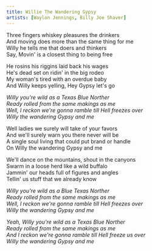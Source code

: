 ```yaml
---
title: Willie The Wandering Gypsy
artists: [Waylon Jennings, Billy Joe Shaver]
---
```


Three fingers whiskey pleasures the drinkers  
And moving does more than the same thing for me  
Willy he tells me that doers and thinkers  
Say, Movin' is a closest thing to being free  

He rosins his riggins laid back his wages  
He's dead set on ridin' in the big rodeo  
My woman's tired with an overdue baby  
And Willy keeps yelling, Hey Gypsy let's go  

*Willy you're wild as a Texas Blue Norther*  
*Ready rolled from the same makings as me*  
*Well, I reckon we're gonna ramble till Hell freezes over*  
*Willy the wandering Gypsy and me*  

Well ladies we surely will take of your favors  
And we'll surely warn you there never will be  
A single soul living that could put brand or handle  
On Willy the wandering Gypsy and me  

We'll dance on the mountains, shout in the canyons  
Swarm in a loose herd like a wild buffalo  
Jammin' our heads full of figures and angles  
Tellin' us stuff that we already know  

*Willy you're wild as a Blue Texas Norther*  
*Ready rolled from the same makings as me*  
*Well, I reckon we're gonna ramble till Hell freezes over*  
*Willy the wandering Gypsy and me*  

*Yeah, Willy you're wild as a Texas Blue Norther*  
*Ready rolled from the same makings as me*  
*And I reckon we're gonna ramble till Hell freeze us over*  
*Willy the wandering Gypsy and me*  
